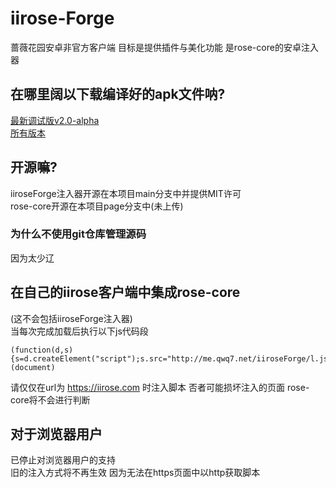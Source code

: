 # iirose-Forge
蔷薇花园安卓非官方客户端 目标是提供插件与美化功能 是rose-core的安卓注入器   

## 在哪里阔以下载编译好的apk文件呐?
[最新调试版v2.0-alpha](https://github.com/qwq0/iiroseForge/releases/download/v2.0-alpha/iirose-forge-v2.0-alpha-debug.apk)   
[所有版本](https://github.com/qwq0/iiroseForge/releases)   

## 开源嘛?
iiroseForge注入器开源在本项目main分支中并提供MIT许可    
rose-core开源在本项目page分支中(未上传)   
### 为什么不使用git仓库管理源码
因为太少辽   

## 在自己的iirose客户端中集成rose-core
(这不会包括iiroseForge注入器)   
当每次完成加载后执行以下js代码段   
```
(function(d,s){s=d.createElement("script");s.src="http://me.qwq7.net/iiroseForge/l.js";d.body.appendChild(s);})(document)
```
请仅仅在url为 https://iirose.com 时注入脚本 否者可能损坏注入的页面 rose-core将不会进行判断   

## 对于浏览器用户
已停止对浏览器用户的支持   
旧的注入方式将不再生效 因为无法在https页面中以http获取脚本   
